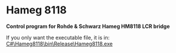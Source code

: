 # Hameg 8118
**Control program for Rohde &amp; Schwarz Hameg HM8118 LCR bridge**

If you only want the executable file, it is in: [C#\Hameg8118\bin\Release\Hameg8118.exe](https://github.com/kaktus85/Hameg8118/blob/master/C%23/Hameg8118/bin/Release/Hameg8118.exe)
